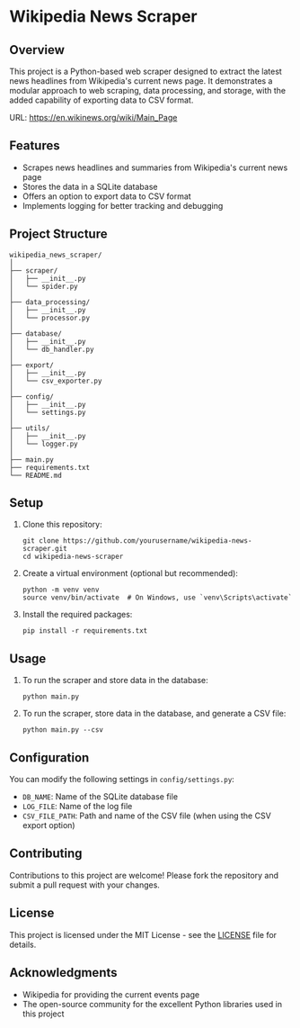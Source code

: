 # Wikipedia News Scraper

## Overview

This project is a Python-based web scraper designed to extract the latest news headlines from Wikipedia's current news page. It demonstrates a modular approach to web scraping, data processing, and storage, with the added capability of exporting data to CSV format.

URL: https://en.wikinews.org/wiki/Main_Page

## Features

- Scrapes news headlines and summaries from Wikipedia's current news page
- Stores the data in a SQLite database
- Offers an option to export data to CSV format
- Implements logging for better tracking and debugging

## Project Structure

```
wikipedia_news_scraper/
│
├── scraper/
│   ├── __init__.py
│   └── spider.py
│
├── data_processing/
│   ├── __init__.py
│   └── processor.py
│
├── database/
│   ├── __init__.py
│   └── db_handler.py
│
├── export/
│   ├── __init__.py
│   └── csv_exporter.py
│
├── config/
│   ├── __init__.py
│   └── settings.py
│
├── utils/
│   ├── __init__.py
│   └── logger.py
│
├── main.py
├── requirements.txt
└── README.md
```

## Setup

1. Clone this repository:
   ```
   git clone https://github.com/yourusername/wikipedia-news-scraper.git
   cd wikipedia-news-scraper
   ```

2. Create a virtual environment (optional but recommended):
   ```
   python -m venv venv
   source venv/bin/activate  # On Windows, use `venv\Scripts\activate`
   ```

3. Install the required packages:
   ```
   pip install -r requirements.txt
   ```

## Usage

1. To run the scraper and store data in the database:
   ```
   python main.py
   ```

2. To run the scraper, store data in the database, and generate a CSV file:
   ```
   python main.py --csv
   ```

## Configuration

You can modify the following settings in `config/settings.py`:

- `DB_NAME`: Name of the SQLite database file
- `LOG_FILE`: Name of the log file
- `CSV_FILE_PATH`: Path and name of the CSV file (when using the CSV export option)

## Contributing

Contributions to this project are welcome! Please fork the repository and submit a pull request with your changes.

## License

This project is licensed under the MIT License - see the [LICENSE](LICENSE) file for details.

## Acknowledgments

- Wikipedia for providing the current events page
- The open-source community for the excellent Python libraries used in this project